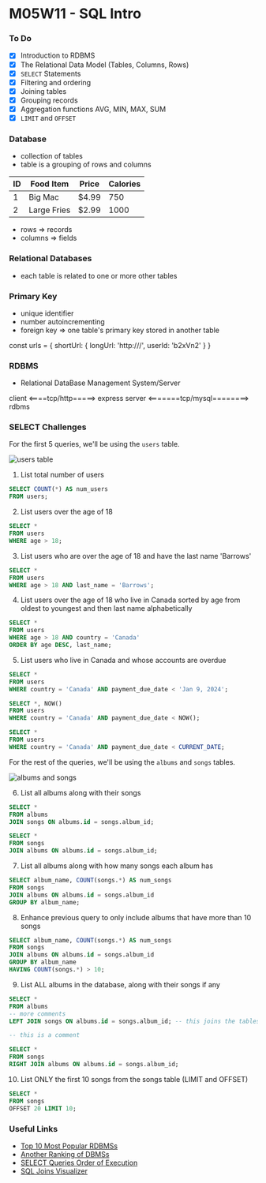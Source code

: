 # M05W11 - SQL Intro

### To Do
- [x] Introduction to RDBMS
- [x] The Relational Data Model (Tables, Columns, Rows)
- [x] `SELECT` Statements
- [x] Filtering and ordering
- [x] Joining tables
- [x] Grouping records
- [x] Aggregation functions AVG, MIN, MAX, SUM
- [x] `LIMIT` and `OFFSET`

### Database
* collection of tables
* table is a grouping of rows and columns

|ID|Food Item|Price|Calories|
|---|---|---|---|
|1|Big Mac|$4.99|750|
|2|Large Fries|$2.99|1000|

* rows => records
* columns => fields

### Relational Databases
* each table is related to one or more other tables

### Primary Key
* unique identifier
* number autoincrementing
* foreign key => one table's primary key stored in another table

const urls = {
  shortUrl: {
    longUrl: 'http:///',
    userId: 'b2xVn2'
  }
}

### RDBMS
* Relational DataBase Management System/Server

client <====tcp/http=====> express server <=======tcp/mysql========> rdbms
























### SELECT Challenges

For the first 5 queries, we'll be using the `users` table.

![users table](https://andydlindsay-portfolio.s3.amazonaws.com/lighthouse/w5d1-users.io.png)

1. List total number of users

```sql
SELECT COUNT(*) AS num_users
FROM users;
```

2. List users over the age of 18

```sql
SELECT *
FROM users
WHERE age > 18;
```

3. List users who are over the age of 18 and have the last name 'Barrows'

```sql
SELECT *
FROM users
WHERE age > 18 AND last_name = 'Barrows';
```

4. List users over the age of 18 who live in Canada sorted by age from oldest to youngest and then last name alphabetically

```sql
SELECT *
FROM users
WHERE age > 18 AND country = 'Canada'
ORDER BY age DESC, last_name;
```

5. List users who live in Canada and whose accounts are overdue

```sql
SELECT *
FROM users
WHERE country = 'Canada' AND payment_due_date < 'Jan 9, 2024';

SELECT *, NOW()
FROM users
WHERE country = 'Canada' AND payment_due_date < NOW();

SELECT *
FROM users
WHERE country = 'Canada' AND payment_due_date < CURRENT_DATE;
```

For the rest of the queries, we'll be using the `albums` and `songs` tables.

![albums and songs](https://andydlindsay-portfolio.s3.amazonaws.com/lighthouse/albums-and-songs.png)

6. List all albums along with their songs

```sql
SELECT *
FROM albums
JOIN songs ON albums.id = songs.album_id;

SELECT *
FROM songs
JOIN albums ON albums.id = songs.album_id;
```

7. List all albums along with how many songs each album has

```sql
SELECT album_name, COUNT(songs.*) AS num_songs
FROM songs
JOIN albums ON albums.id = songs.album_id
GROUP BY album_name;
```

8. Enhance previous query to only include albums that have more than 10 songs

```sql
SELECT album_name, COUNT(songs.*) AS num_songs
FROM songs
JOIN albums ON albums.id = songs.album_id
GROUP BY album_name
HAVING COUNT(songs.*) > 10;
```

9. List ALL albums in the database, along with their songs if any

```sql
SELECT *
FROM albums
-- more comments
LEFT JOIN songs ON albums.id = songs.album_id; -- this joins the tables together

-- this is a comment

SELECT *
FROM songs
RIGHT JOIN albums ON albums.id = songs.album_id;
```

10. List ONLY the first 10 songs from the songs table (LIMIT and OFFSET)

```sql
SELECT *
FROM songs
OFFSET 20 LIMIT 10;
```

### Useful Links
- [Top 10 Most Popular RDBMSs](https://www.c-sharpcorner.com/article/what-are-the-most-popular-relational-databases/)
- [Another Ranking of DBMSs](https://db-engines.com/en/ranking)
- [SELECT Queries Order of Execution](https://sqlbolt.com/lesson/select_queries_order_of_execution)
- [SQL Joins Visualizer](https://sql-joins.leopard.in.ua/)
